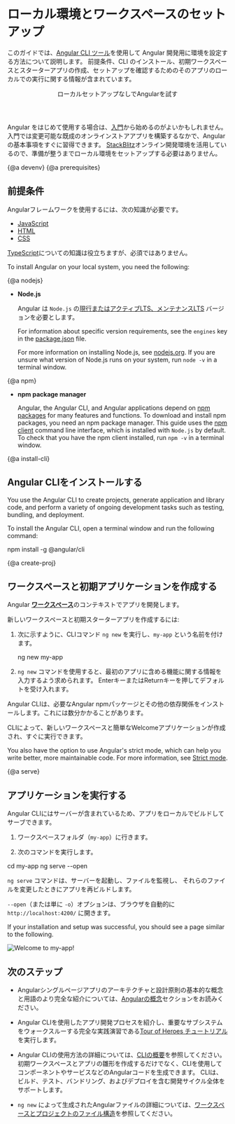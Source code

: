 # ローカル環境とワークスペースのセットアップ


このガイドでは、[Angular CLI ツール](cli 'CLI command reference')を使用して Angular 開発用に環境を設定する方法について説明します。
前提条件、CLI のインストール、初期ワークスペースとスターターアプリの作成、セットアップを確認するためのそのアプリのローカルでの実行に関する情報が含まれています。


<div class="callout is-helpful">
<header>ローカルセットアップなしでAngularを試す</header>

Angular をはじめて使用する場合は、[入門](start)から始めるのがよいかもしれません。入門では変更可能な既成のオンラインストアアプリを構築するなかで、Angularの基本事項をすぐに習得できます。 [StackBlitz](https://stackblitz.com/)オンライン開発環境を活用しているので、準備が整うまでローカル環境をセットアップする必要はありません。

</div>


{@a devenv}
{@a prerequisites}
## 前提条件

Angularフレームワークを使用するには、次の知識が必要です。

* [JavaScript](https://developer.mozilla.org/ja/docs/Web/JavaScript/A_re-introduction_to_JavaScript)
* [HTML](https://developer.mozilla.org/ja/docs/Learn/HTML/Introduction_to_HTML)
* [CSS](https://developer.mozilla.org/ja/docs/Learn/CSS/First_steps)

[TypeScript](https://www.typescriptlang.org/)についての知識は役立ちますが、必須ではありません。

To install Angular on your local system, you need the following:

{@a nodejs}

* **Node.js**

  Angular は `Node.js` の[現行またはアクティブLTS、メンテナンスLTS](https://nodejs.org/about/releases/) バージョンを必要とします。

  <div class="alert is-helpful">

  For information about specific version requirements, see the `engines` key in the [package.json](https://unpkg.com/@angular/cli/package.json) file.

  </div>

  For more information on installing Node.js, see [nodejs.org](http://nodejs.org "Nodejs.org").
  If you are unsure what version of Node.js runs on your system, run `node -v` in a terminal window.

{@a npm}

* **npm package manager**

  Angular, the Angular CLI, and Angular applications depend on [npm packages](https://docs.npmjs.com/getting-started/what-is-npm) for many features and functions.
  To download and install npm packages, you need an npm package manager.
  This guide uses the [npm client](https://docs.npmjs.com/cli/install) command line interface, which is installed with `Node.js` by default.
  To check that you have the npm client installed, run `npm -v` in a terminal window.


{@a install-cli}

## Angular CLIをインストールする

You use the Angular CLI to create projects, generate application and library code, and perform a variety of ongoing development tasks such as testing, bundling, and deployment.

To install the Angular CLI, open a terminal window and run the following command:

<code-example language="sh" class="code-shell">
  npm install -g @angular/cli
</code-example>

{@a create-proj}

## ワークスペースと初期アプリケーションを作成する

Angular [**ワークスペース**](guide/glossary#workspace)のコンテキストでアプリを開発します。

新しいワークスペースと初期スターターアプリを作成するには:

1. 次に示すように、CLIコマンド `ng new` を実行し、`my-app` という名前を付けます。

    <code-example language="sh" class="code-shell">
      ng new my-app

    </code-example>

2. `ng new` コマンドを使用すると、最初のアプリに含める機能に関する情報を入力するよう求められます。 EnterキーまたはReturnキーを押してデフォルトを受け入れます。

Angular CLIは、必要なAngular npmパッケージとその他の依存関係をインストールします。これには数分かかることがあります。 

CLIによって、新しいワークスペースと簡単なWelcomeアプリケーションが作成され、すぐに実行できます。

<div class="alert is-helpful">

You also have the option to use Angular's strict mode, which can help you write better, more maintainable code.
For more information, see [Strict mode](/guide/strict-mode).

</div>

{@a serve}

## アプリケーションを実行する

Angular CLIにはサーバーが含まれているため、アプリをローカルでビルドしてサーブできます。

1. ワークスペースフォルダ（`my-app`）に行きます。 

1. 次のコマンドを実行します。

<code-example language="sh" class="code-shell">
  cd my-app
  ng serve --open
</code-example>

`ng serve` コマンドは、サーバーを起動し、ファイルを監視し、
それらのファイルを変更したときにアプリを再ビルドします。

 `--open`（または単に `-o`）オプションは、ブラウザを自動的に
`http://localhost:4200/` に開きます。 
 
 If your installation and setup was successful, you should see a page similar to the following.


<div class="lightbox">
  <img src='generated/images/guide/setup-local/app-works.png' alt="Welcome to my-app!">
</div>


## 次のステップ


* Angularシングルページアプリのアーキテクチャと設計原則の基本的な概念と用語のより完全な紹介については、[Angularの概念](guide/architecture)セクションをお読みください。

* Angular CLIを使用したアプリ開発プロセスを紹介し、重要なサブシステムをウォークスルーする完全な実践演習である[Tour of Heroes チュートリアル](tutorial)を実行します。

* Angular CLIの使用方法の詳細については、[CLIの概要](cli 'CLI Overview')を参照してください。初期ワークスペースとアプリの雛形を作成するだけでなく、CLIを使用してコンポーネントやサービスなどのAngularコードを生成できます。 CLIは、ビルド、テスト、バンドリング、およびデプロイを含む開発サイクル全体をサポートします。

- `ng new` によって生成されたAngularファイルの詳細については、[ワークスペースとプロジェクトのファイル構造](guide/file-structure)を参照してください。
